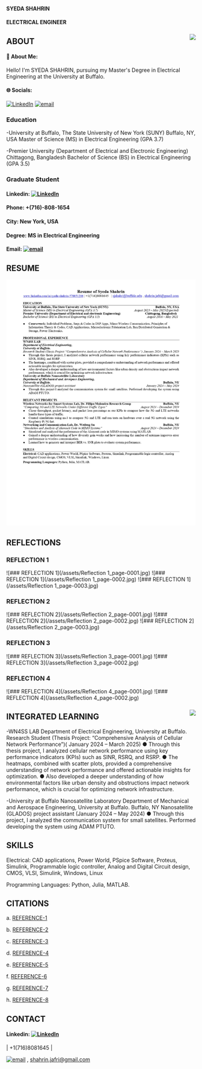 #### SYEDA SHAHRIN
#### ELECTRICAL ENGINEER



###

<img align="right" height="150" src="https://media4.giphy.com/media/v1.Y2lkPTc5MGI3NjExZGl5amoydTVscmltZW9lZGFlZHB5dGpyZ2xpOGl2bWI4ZXk4Y3o0dCZlcD12MV9pbnRlcm5hbF9naWZfYnlfaWQmY3Q9Zw/Q8DBtABhSH9Ak7qr6R/giphy.gif"  />



## ABOUT
#### 💫 About Me:
Hello! I'm SYEDA SHAHRIN, pursuing my Master's Degree in Electrical Engineering at the University at Buffalo.


#### 🌐 Socials:
[![LinkedIn](https://img.shields.io/badge/LinkedIn-%230077B5.svg?logo=linkedin&logoColor=white)](https://linkedin.com/in/SYEDASHAHRIN) [![email](https://img.shields.io/badge/Email-D14836?logo=gmail&logoColor=white)](mailto:sjshahri@buffalo.edu) 


### Education
-University at Buffalo, The State University of New York (SUNY) Buffalo, NY, USA
Master of Science (MS) in Electrical Engineering (GPA 3.7) 

-Premier University (Department of Electrical and Electronic Engineering) Chittagong, Bangladesh
Bachelor of Science (BS) in Electrical Engineering (GPA 3.5) 

### Graduate Student
#### Linkedin: [![LinkedIn](https://img.shields.io/badge/LinkedIn-%230077B5.svg?logo=linkedin&logoColor=white)](https://linkedin.com/in/SYEDASHAHRIN)   
#### Phone: +(716)-808-1654
#### City: New York, USA
#### Degree: MS in Electrical Engineering
#### Email: [![email](https://img.shields.io/badge/Email-D14836?logo=gmail&logoColor=white)](mailto:sjshahri@buffalo.edu)


## RESUME

![## RESUME](/assets/Syeda_Shahrin_Resume_page-0001.jpg)



## REFLECTIONS

### REFLECTION 1
![### REFLECTION 1](/assets/Reflection 1_page-0001.jpg)
![### REFLECTION 1](/assets/Reflection 1_page-0002.jpg)
![### REFLECTION 1](/assets/Reflection 1_page-0003.jpg)

### REFLECTION 2
![### REFLECTION 2](/assets/Reflection 2_page-0001.jpg)
![### REFLECTION 2](/assets/Reflection 2_page-0002.jpg)
![### REFLECTION 2](/assets/Reflection 2_page-0003.jpg)

### REFLECTION 3
![### REFLECTION 3](/assets/Reflection 3_page-0001.jpg)
![### REFLECTION 3](/assets/Reflection 3_page-0002.jpg)

### REFLECTION 4
![### REFLECTION 4](/assets/Reflection 4_page-0001.jpg)
![### REFLECTION 4](/assets/Reflection 4_page-0002.jpg)

###

<img align="right" height="150" src="https://media3.giphy.com/media/v1.Y2lkPTc5MGI3NjExYWN0dWMwbWd5amx2dW94cXN4dWQzMW9uNDJ1ZWR2ZDBiZGlqZXQ4ZiZlcD12MV9pbnRlcm5hbF9naWZfYnlfaWQmY3Q9Zw/ZE3XuF4rnVlAI/giphy.gif"  />

## INTEGRATED LEARNING
-WN4SS LAB
Department of Electrical Engineering,
University at Buffalo.
Research Student (Thesis Project: “Comprehensive Analysis of Cellular Network Performance”)( January 2024 – March 2025)
● Through this thesis project, I analyzed cellular network performance using key performance indicators (KPIs) such as
SINR, RSRQ, and RSRP.
● The heatmaps, combined with scatter plots, provided a comprehensive understanding of network performance and offered
actionable insights for optimization.
● Also developed a deeper understanding of how environmental factors like urban density and obstructions impact network
performance, which is crucial for optimizing network infrastructure.

-University at Buffalo Nanosatellite Laboratory
Department of Mechanical and Aerospace Engineering,
University at Buffalo. Buffalo, NY
Nanosatellite (GLADOS) project assistant (January 2024 – May 2024)
● Through this project, I analyzed the communication system for small satellites. Performed developing the system using
ADAM PTUTO.

## SKILLS

Electrical: 
CAD applications, Power World, PSpice Software, Proteus, Simulink, Programmable logic controller, Analog
and Digital Circuit design, CMOS, VLSI, Simulink, Windows, Linux

Programming Languages: 
Python, Julia, MATLAB.

## CITATIONS

 a. [REFERENCE-1](https://typeset.io/papers/sinr-rsrp-rssi-and-rsrq-measurements-in-long-term-evolution1qxf6s1xub)
 
 b. [REFERENCE-2](https://ieeexplore.ieee.org/document/9623247)  
 
 c. [REFERENCE-3](https://jwcn-eurasipjournals.springeropen.com/articles/10.1186/s13638-023-02282-z)
 
 d. [REFERENCE-4](https://ieeexplore.ieee.org/document/10570321)
 
 e. [REFERENCE-5](https://ieeexplore.ieee.org/document/8672910)
 
 f. [REFERENCE-6](https://journals.sagepub.com/doi/full/10.1177/0037549719880911)
 
 g. [REFERENCE-7](https://www.sciencedirect.com/science/article/abs/pii/S1389128619304133)
 
 h. [REFERENCE-8](https://dl.acm.org/doi/10.1145/3341449.3341465)
 
###



## CONTACT
#### Linkedin: [![LinkedIn](https://img.shields.io/badge/LinkedIn-%230077B5.svg?logo=linkedin&logoColor=white)](https://linkedin.com/in/SYEDASHAHRIN) 

| +1(716)8081645 |

[![email](https://img.shields.io/badge/Email-D14836?logo=gmail&logoColor=white)](mailto:sjshahri@buffalo.edu)   , 
shahrin.jafri@gmail.com
